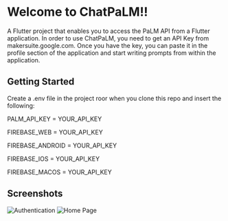 # Welcome to ChatPaLM!!

A Flutter project that enables you to access the PaLM API from a Flutter application. In order to use ChatPaLM, you need to get an API Key from makersuite.google.com. 
Once you have the key, you can paste it in the profile section of the application and start writing prompts from within the application.

## Getting Started

Create a .env file in the project roor when you clone this repo and insert the following:

PALM_API_KEY = YOUR_API_KEY

FIREBASE_WEB = YOUR_API_KEY

FIREBASE_ANDROID = YOUR_API_KEY

FIREBASE_IOS = YOUR_API_KEY

FIREBASE_MACOS = YOUR_API_KEY

## Screenshots

![Authentication](https://imgur.com/t2G7HZI)
![Home Page](https://i.imgur.com/2MukTcz.png)
